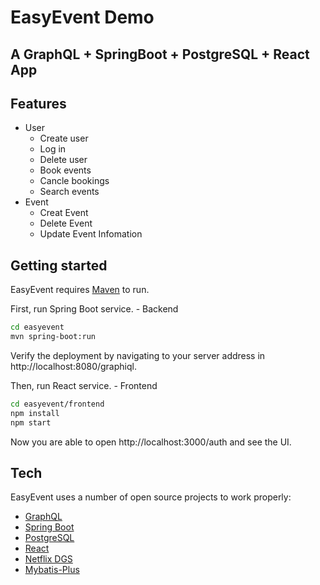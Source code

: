 # EasyEvent Demo
## A GraphQL + SpringBoot + PostgreSQL + React App

## Features

- User
    - Create user
    - Log in
    - Delete user
    - Book events
    - Cancle bookings
    - Search events
- Event
    - Creat Event
    - Delete Event
    - Update Event Infomation

## Getting started

EasyEvent requires [Maven](https://maven.apache.org/what-is-maven.html) to run.

First, run Spring Boot service. - Backend
```sh
cd easyevent
mvn spring-boot:run
```
Verify the deployment by navigating to your server address in http://localhost:8080/graphiql.

Then, run React service. - Frontend

```sh
cd easyevent/frontend
npm install
npm start
```


Now you are able to open http://localhost:3000/auth and see the UI.


## Tech

EasyEvent uses a number of open source projects to work properly:

- [GraphQL]
- [Spring Boot]
- [PostgreSQL]
- [React]
- [Netflix DGS]
- [Mybatis-Plus]

[//]: # (These are reference links used in the body of this note and get stripped out when the markdown processor does its job. There is no need to format nicely because it shouldn't be seen. Thanks SO - http://stackoverflow.com/questions/4823468/store-comments-in-markdown-syntax)

   [GraphQL]: <https://graphql.org/>
   [Spring Boot]: <https://spring.io/>
   [PostgreSQL]: <https://www.postgresql.org/>
   [React]: <https://reactjs.org/>
   [Netflix DGS]: <https://netflix.github.io/dgs/>
   [Mybatis-Plus]: <https://github.com/baomidou/mybatis-plus>
